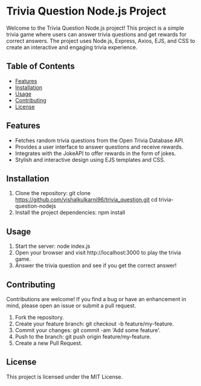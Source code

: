 # Trivia Question Node.js Project

Welcome to the Trivia Question Node.js project! This project is a simple trivia game where users can answer trivia questions and get rewards for correct answers. The project uses Node.js, Express, Axios, EJS, and CSS to create an interactive and engaging trivia experience.

## Table of Contents

- [Features](#features)
- [Installation](#installation)
- [Usage](#usage)
- [Contributing](#contributing)
- [License](#license)

## Features

- Fetches random trivia questions from the Open Trivia Database API.
- Provides a user interface to answer questions and receive rewards.
- Integrates with the JokeAPI to offer rewards in the form of jokes.
- Stylish and interactive design using EJS templates and CSS.

## Installation

1. Clone the repository:
   git clone https://github.com/vishalkulkarni96/trivia_question.git
   cd trivia-question-nodejs
2. Install the project dependencies:
   npm install

## Usage

1. Start the server:
   node index.js
2. Open your browser and visit http://localhost:3000 to play the trivia game.
3. Answer the trivia question and see if you get the correct answer!

## Contributing

Contributions are welcome! If you find a bug or have an enhancement in mind, please open an issue or submit a pull request.
1. Fork the repository.
2. Create your feature branch: git checkout -b feature/my-feature.
3. Commit your changes: git commit -am 'Add some feature'.
4. Push to the branch: git push origin feature/my-feature.
5. Create a new Pull Request.

## License

This project is licensed under the MIT License.